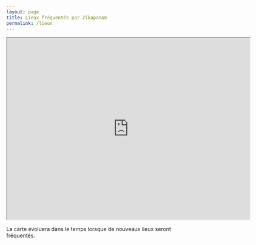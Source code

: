 ```yaml
---
layout: page
title: Lieux fréquentés par Zikapanam
permalink: /lieux
---
```

<iframe src="https://www.google.com/maps/d/embed?mid=1g7krVdqmeKShoffUk5rtAW6tMKgLx8U&ehbc=2E312F" width="640" height="480"></iframe>

La carte évoluera dans le temps lorsque de nouveaux lieux seront fréquentés.
